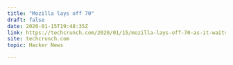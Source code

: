 ```yaml
---
title: "Mozilla lays off 70"
draft: false
date: 2020-01-15T19:48:35Z
link: https://techcrunch.com/2020/01/15/mozilla-lays-off-70-as-it-waits-for-subscription-products-to-generate-revenue/?guccounter=1&utm_medium=RSS&utm_source=hune
site: techcrunch.com
topic: Hacker News  

---
```

